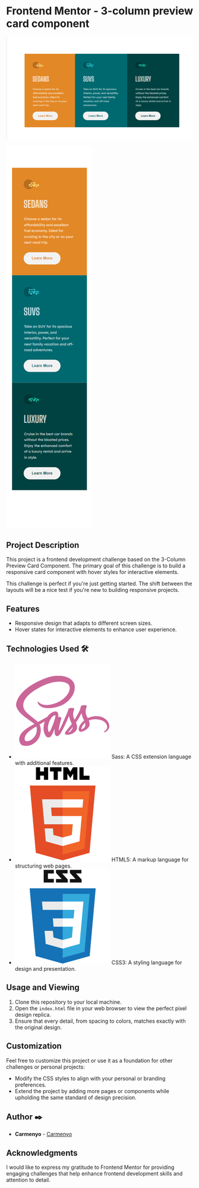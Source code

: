 # Frontend Mentor - 3-column preview card component

![Preview of the Perfect Pixel Challenge design](./images/FM%20desktop.png)

![Preview of the Perfect Pixel Challenge design](./images/mobile.png)

## Project Description

This project is a frontend development challenge based on the 3-Column Preview Card Component. The primary goal of this challenge is to build a responsive card component with hover styles for interactive elements.

This challenge is perfect if you're just getting started. The shift between the layouts will be a nice test if you're new to building responsive projects.

## Features

- Responsive design that adapts to different screen sizes.
- Hover states for interactive elements to enhance user experience.

## Technologies Used 🛠️

- ![Sass](https://raw.githubusercontent.com/devicons/devicon/master/icons/sass/sass-original.svg) Sass: A CSS extension language with additional features.
- ![HTML5](https://raw.githubusercontent.com/devicons/devicon/master/icons/html5/html5-original-wordmark.svg) HTML5: A markup language for structuring web pages.
- ![CSS3](https://raw.githubusercontent.com/devicons/devicon/master/icons/css3/css3-original-wordmark.svg) CSS3: A styling language for design and presentation.

## Usage and Viewing

1. Clone this repository to your local machine.
2. Open the `index.html` file in your web browser to view the perfect pixel design replica.
3. Ensure that every detail, from spacing to colors, matches exactly with the original design.

## Customization

Feel free to customize this project or use it as a foundation for other challenges or personal projects:

- Modify the CSS styles to align with your personal or branding preferences.
- Extend the project by adding more pages or components while upholding the same standard of design precision.

## Author ✒️

- **Carmenyo** - [Carmenyo](https://github.com/Carmenyo)

## Acknowledgments

I would like to express my gratitude to Frontend Mentor for providing engaging challenges that help enhance frontend development skills and attention to detail.
